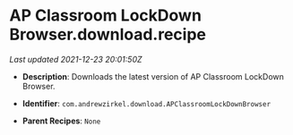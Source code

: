 # AP Classroom LockDown Browser.download.recipe

_Last updated 2021-12-23 20:01:50Z_

- **Description**: Downloads the latest version of AP Classroom LockDown Browser.

- **Identifier**: `com.andrewzirkel.download.APClassroomLockDownBrowser`

- **Parent Recipes**: `None`
